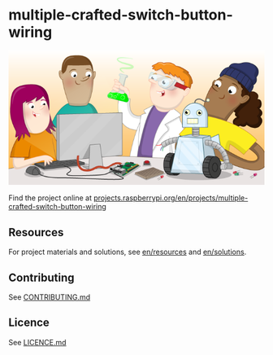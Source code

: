 # multiple-crafted-switch-button-wiring

![multiple-crafted-switch-button-wiring](banner.png)

Find the project online at [projects.raspberrypi.org/en/projects/multiple-crafted-switch-button-wiring](https://projects.raspberrypi.org/en/projects/multiple-crafted-switch-button-wiring)

## Resources
For project materials and solutions, see [en/resources](https://github.com/raspberrypilearning/multiple-crafted-switch-button-wiring/tree/master/en/resources) and [en/solutions](https://github.com/raspberrypilearning/multiple-crafted-switch-button-wiring/tree/master/en/solutions).

## Contributing
See [CONTRIBUTING.md](CONTRIBUTING.md)

## Licence
 See [LICENCE.md](LICENCE.md)